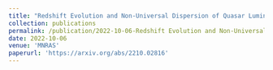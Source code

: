 ```yaml
---
title: "Redshift Evolution and Non-Universal Dispersion of Quasar Luminosity Correlation"
collection: publications
permalink: /publication/2022-10-06-Redshift Evolution and Non-Universal Dispersion of Quasar Luminosity Correlation
date: 2022-10-06
venue: 'MNRAS'
paperurl: 'https://arxiv.org/abs/2210.02816'
---
```





